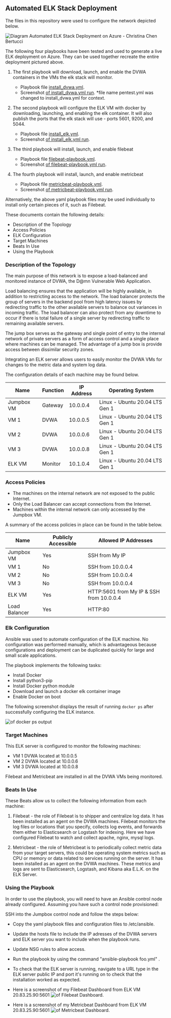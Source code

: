 ## Automated ELK Stack Deployment

The files in this repository were used to configure the network depicted below.

![Diagram Automated ELK Stack Deployment on Azure - Christina Chen Bertucci](https://github.com/livetru2u/cloud-security-elk-stack-on-azure/blob/main/Images/Diagram%20Automated%20ELK%20Stack%20Deployment%20on%20Azure.png)

The following four playbooks have been tested and used to generate a live ELK deployment on Azure. They can be used together recreate the entire deployment pictured above. 

1. The first playbook will download, launch, and enable the DVWA containers in the VMs the elk stack will monitor. 
   - Playbook file [install_dvwa.yml](Ansible/install_dvwa.yml). 
   - Screenshot [of install_dvwa.yml run](https://github.com/livetru2u/cloud-security-elk-stack-on-azure/blob/main/Images/install-dvwa.yml%20run%20playbook.png). *file name pentest.yml was changed to install_dvwa.yml for context.

2. The second playbook will configure the ELK VM with docker by downloading, launching, and enabling the elk container. It will also publish the ports that the elk stack will use - ports 5601, 9200, and 5044. 
   - Playbook file [install_elk.yml](Ansible/install_elk.yml). 
   - Screenshot [of install_elk.yml run](https://github.com/livetru2u/cloud-security-elk-stack-on-azure/blob/main/Images/install-elk.yml%20run%20playbook.png).

3. The third playbook will install, launch, and enable filebeat 
   - Playbook file [filebeat-playbook.yml](Ansible/filebeat-playbook.yml). 
   - Screenshot [of filebeat-playbook.yml run](https://github.com/livetru2u/cloud-security-elk-stack-on-azure/blob/main/Images/filebeat-playbook.yml%20run%20playbook.png).

4. The fourth playbook will install, launch, and enable metricbeat 
   - Playbook file [metricbeat-playbook.yml](Ansible/metricbeat-playbook.yml). 
   - Screenshot [of metricbeat-playbook.yml run](https://github.com/livetru2u/cloud-security-elk-stack-on-azure/blob/main/Images/metricbeat-playbook.yml%20run%20playbook.png).

  Alternatively, the above yaml playbook files may be used individually to install only certain pieces of it, such as Filebeat.

These documents contain the following details:
- Description of the Topology
- Access Policies
- ELK Configuration
- Target Machines 
- Beats In Use
- Using the Playbook


### Description of the Topology

The main purpose of this network is to expose a load-balanced and monitored instance of DVWA, the D@mn Vulnerable Web Application.

Load balancing ensures that the application will be highly available, in addition to restricting access to the network.
The load balancer protects the group of servers in the backend pool from high latency issues by redirecting traffic to the other available servers to balance out variances in incoming traffic. The load balancer can also protect from any downtime to occur if there is total failure of a single server by redirecting traffic to remaining available servers. 

The jump box serves as the gateway and single point of entry to the internal network of private servers as a form of access control and a single place where machines can be managed. The advantage of a jump box is provide access between dissimilar security zones. 

Integrating an ELK server allows users to easily monitor the DVWA VMs for changes to the metric data and system log data.

The configuration details of each machine may be found below.

| Name         | Function  | IP Address | Operating System                  |
|--------------|-----------|------------|-----------------------------------|
| Jumpbox VM   | Gateway   | 10.0.0.4   | Linux - Ubuntu 20.04 LTS Gen 1    |
| VM 1         | DVWA      | 10.0.0.5   | Linux - Ubuntu 20.04 LTS Gen 1    |
| VM 2         | DVWA      | 10.0.0.6   | Linux - Ubuntu 20.04 LTS Gen 1    |
| VM 3         | DVWA      | 10.0.0.8   | Linux - Ubuntu 20.04 LTS Gen 1    |
| ELK VM       | Monitor   | 10.1.0.4   | Linux - Ubuntu 20.04 LTS Gen 1    | 

### Access Policies

- The machines on the internal network are not exposed to the public Internet. 
- Only the Load Balancer can accept connections from the Internet. 
- Machines within the internal network can only accessed by the Jumpbox VM.

A summary of the access policies in place can be found in the table below.

| Name            | Publicly Accessible | Allowed IP Addresses                          |
|-----------------|---------------------|-----------------------------------------------|
| Jumpbox VM      | Yes                 | SSH from My IP                                |
| VM 1            | No                  | SSH from 10.0.0.4                             |
| VM 2            | No                  | SSH from 10.0.0.4                             |          
| VM 3            | No                  | SSH from 10.0.0.4                             |
| ELK VM          | Yes                 | HTTP:5601 from My IP  &  SSH from 10.0.0.4    |
| Load Balancer   | Yes                 | HTTP:80                                       |

### Elk Configuration

Ansible was used to automate configuration of the ELK machine. No configuration was performed manually, which is advantageous because configurations and deployment can be duplicated quickly for large and small scale applications.

The playbook implements the following tasks:
- Install Docker
- Install python3-pip
- Install Docker python module
- Download and launch a docker elk container image
- Enable Docker on boot

The following screenshot displays the result of running `docker ps` after successfully configuring the ELK instance.

![of docker ps output](https://github.com/livetru2u/cloud-security-elk-stack-on-azure/blob/main/Images/docker%20ps%20elk%20successful.png)

### Target Machines

This ELK server is configured to monitor the following machines:
- VM 1 DVWA located at 10.0.0.5
- VM 2 DVWA located at 10.0.0.6
- VM 3 DVWA located at 10.0.0.8

Filebeat and Metricbeat are installed in all the DVWA VMs being monitored.  

### Beats In Use

These Beats allow us to collect the following information from each machine:
1. Filebeat - the role of Filebeat is to shipper and centralize log data. It has been installed as an agent on the DVWA machines. Filebeat monitors the log files 
   or locations that you specify, collects log events, and forwards them either to Elasticsearch or Logstash for indexing. Here we have configured Filebeat to watch and collect apache, nginx, mysql logs. 
   
2. Metricbeat - the role of Metricbeat is to periodically collect metric data from your target servers, this could be operating system metrics such as CPU or 
   memory or data related to services running on the server. It has been installed as an agent on the DVWA machines. These metrics and logs are sent to Elasticsearch, Logstash, and Kibana aka E.L.K. on the ELK Server. 

### Using the Playbook

In order to use the playbook, you will need to have an Ansible control node already configured. Assuming you have such a control node provisioned: 

SSH into the Jumpbox control node and follow the steps below:
- Copy the yaml playbook files and configuration files to /etc/ansible.
- Update the hosts file to include the IP adresses of the DVWA servers and ELK server you want to include when the playbook runs.
- Update NSG rules to allow access. 
- Run the playbook by using the command "ansible-playbook foo.yml" .
- To check that the ELK server is running, navigate to a URL type in the ELK server public IP and port it's running on to check that the installation worked as 
  expected.

 - Here is a screenshot of my Filebeat Dashboard from ELK VM 20.83.25.90:5601
   ![of Filebeat Dashboard](https://github.com/livetru2u/cloud-security-elk-stack-on-azure/blob/main/Images/filebeat%20dashboard%20on%20kibana.png).

 - Here is a screenshot of my Metricbeat Dashboard from ELK VM 20.83.25.90:5601
   ![of Metricbeat Dashboard](https://github.com/livetru2u/cloud-security-elk-stack-on-azure/blob/main/Images/metricbeat%20dashboard%20on%20kibana.png).